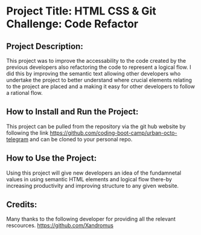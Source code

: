 # Project Title: HTML CSS & Git Challenge: Code Refactor
## Project Description:
This project was to improve the accessability to the code created by the previous developers also refactoring the code to represent a logical flow. I did this by improving the semantic text allowing other developers who undertake the project to better understand where crucial elements relating to the project are placed and a making it easy for other developers to follow a rational flow.
## How to Install and Run the Project:
This project can be pulled from the repository via the git hub website
by following the link
https://github.com/coding-boot-camp/urban-octo-telegram 
and can be cloned to your personal repo.
## How to Use the Project:
Using this project will give new developers an idea of the fundamnetal values in using semantic HTML elements and logical flow there-by increasing productivity and
improving structure to any given website.
## Credits:
Many thanks to the following developer for providing all the relevant rescources.
https://github.com/Xandromus
